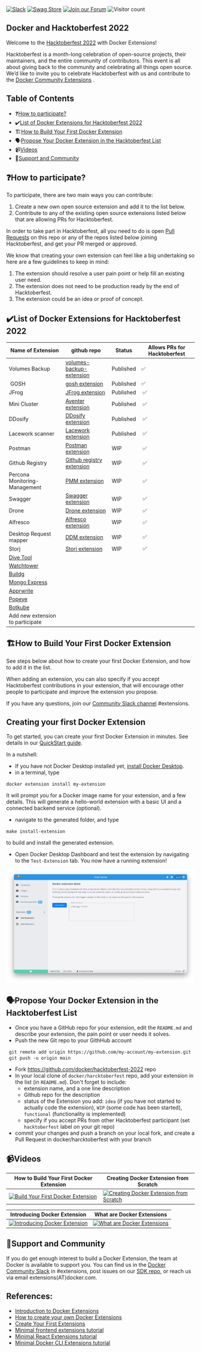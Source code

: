 [![Slack](https://img.shields.io/badge/slack-chat-green.svg)](https://dockercommunity.slack.com/) 
[![Swag Store](https://img.shields.io/badge/-Swag%20Store-orange)](https://stores.kotisdesign.com/docker)
[![Join our Forum](https://img.shields.io/badge/-Join%20our%20Forum-blue)](https://forums.docker.com/t/about-the-hacktoberfest-category/129061)
![Visitor count](https://shields-io-visitor-counter.herokuapp.com/badge?page=docker.hacktoberfest-2022)


## Docker and Hacktoberfest 2022

Welcome to the [Hacktoberfest 2022](https://hacktoberfest.digitalocean.com/) with Docker Extensions!

Hacktoberfest is a month-long celebration of open-source projects, their maintainers, and the entire community of contributors. This event is all about giving back to the community and celebrating all things open source. We’d like to invite you to celebrate Hacktoberfest with us and contribute to the [Docker Community Extensions](https://www.docker.com/products/extensions/) .


## Table of Contents

- ❓[How to participate?](#how-to-participate)
- ✔️[List of Docker Extensions for Hacktoberfest 2022](#list-of-docker-extensions-for-hacktoberfest-2022)
- 🏗️[How to Build Your First Docker Extension](#how-to-build-your-first-docker-extension)
- 🗣️[Propose Your Docker Extension in the Hacktoberfest List](#propose-your-docker-extension-in-the-hacktoberfest-list)
- 📹[Videos](#videos)
- 💬[Support and Community](#support-and-community)



## ❓How to participate?

To participate, there are two main ways you can contribute:

1. Create a new own open source extension and add it to the list below.
2. Contribute to any of the existing open source extensions listed below that are allowing PRs for Hacktoberfest.

In order to take part in Hacktoberfest, all you need to do is open [Pull Requests](https://github.com/docker/hacktoberfest-2022/pulls) on this repo or any of the repos listed below joining Hacktoberfest, and get your PR merged or approved.

We know that creating your own extension can feel like a big undertaking so here are a few guidelines to keep in mind:

1. The extension should resolve a user pain point or help fill an existing user need.
2. The extension does not need to be production ready by the end of Hacktoberfest.
3. The extension could be an idea or proof of concept.

## ✔️List of Docker Extensions for Hacktoberfest 2022

| Name of Extension                        | github repo                                                                                       | Status    | Allows PRs for Hacktoberfest |
| -------------------------------- | ------------------------------------------------------------------------------------------------- | --------- | ---------------------------- |
| Volumes Backup                   | [volumes-backup-extension](https://github.com/docker/volumes-backup-extension)                    | Published | ✅                           |
|  GOSH                            | [gosh extension](https://github.com/tonlabs/gosh/tree/main/docker-extension)                      | Published | ✅                           |
| JFrog                            | [JFrog extension](https://github.com/jfrog/jfrog-docker-desktop-extension)                        | Published |  ✅                          |
| Mini Cluster                     | [Aventer extension](https://github.com/AVENTER-UG/docker-mesos-extension)                         | Published |  ✅                          |
| DDosify                          | [DDosify extension](https://github.com/ddosify/ddosify-docker-extension)                          | Published |  ✅                          |
| Lacework scanner                 | [Lacework extension](https://github.com/l6khq/lacework-docker-extension)                          | Published |  ✅                          |
| Postman                          | [Postman extension](https://github.com/loopDelicious/docker-extension)                            | WIP       |  ✅                          |
| Github Registry                  | [Github registry extension](https://github.com/peacecwz/github-registry-docker-desktop-extension) | WIP       |  ✅                          |
| Percona Monitoring-Management    | [PMM extension](https://github.com/edithturn/pmm-docker-extension)                                | WIP       |  ✅                          |
| Swagger                          | [Swagger extension](https://github.com/n-murphy/swagger-editor-docker-extension)                  | WIP       |  ✅                          |
| Drone                            | [Drone extension](https://github.com/harness/drone-desktop-docker-extension)                      | WIP       |  ✅                          |
| Alfresco                         | [Alfresco extension](https://github.com/AlfrescoLabs/alfresco-docker-extension)                   | WIP       |  ✅                          |
| Desktop Request mapper           | [DDM extension](https://github.com/jatin711-debug/request-docker-extension)                       | WIP       |  ✅                          |
| Storj                             | [Storj extension](https://github.com/elek/docker-storj-extension)                                 | WIP       |  ✅                          |
| [Dive Tool](https://github.com/wagoodman/dive)            |             |  | | 
| [Watchtower](https://github.com/containrrr/watchtower) | | | 
| [Buildg](https://github.com/ktock/buildg) | | |
| [Mongo Express](https://hub.docker.com/_/mongo-express) | | |
| [Apprwrite](https://github.com/appwrite/appwrite)| | |
| [Popeye](https://github.com/derailed/popeye) | | |
| [Botkube](https://botkube.io/)| | |
| Add new extension to participate |                                                                                                  |           |                              |


## 🏗️How to Build Your First Docker Extension

See steps below about how to create your first Docker Extension, and how to add it in the list.

When adding an extension, you can also specify if you accept Hacktoberfest contributions in your extension, that will encourage other people to participate and improve the extension you propose.

If you have any questions, join our [Community Slack channel](https://dockercommunity.slack.com) #extensions.


## Creating your first Docker Extension

To get started, you can create your first Docker Extension in minutes. See details in our [QuickStart guide](https://docs.docker.com/desktop/extensions-sdk/quickstart/).

In a nutshell:

- If you have not Docker Desktop installed yet, [install Docker Desktop](https://www.docker.com/products/docker-desktop/).
- in a terminal, type 

```
docker extension install my-extension
```

It will prompt you for a Docker image name for your extension, and a few details. This will generate a hello-world extension with a basic UI and a connected backend service (optional).
- navigate to the generated folder, and type 

```
make install-extension
``` 

to build and install the generated extension.

- Open Docker Desktop Dashboard and test the extension by navigating to the ```Test-Extension``` tab. You now have a running extension!

![First extension](images/init-extension-screenshot.png)

## 🗣️Propose Your Docker Extension in the Hacktoberfest List

- Once you have a GitHub repo for your extension, edit the ```README.md``` and describe your extension, the pain point or user needs it solves.
- Push the new Git repo to your GithHub account

```
 git remote add origin https://github.com/my-account/my-extension.git
 git push -u origin main
```

- Fork https://github.com/docker/hacktoberfest-2022 repo
- In your local clone of ```docker/harcktoberfest``` repo, add your extension in the list (in ```README.md```). Don't forget to include:
  - extension name, and a one line description
  - Github repo for the description
  - status of the Extension you add: `idea` (if you have not started to actually code the extension), `WIP` (some code has been started), `functional` (functionality is implemented)
  - specify if you accept PRs from other Hacktoberfest participant (set `hacktoberfest` label on your git repo)
- commit your changes and push a branch on your local fork, and create a Pull Request in docker/harcktoberfest with your branch





## 📹Videos


| How to Build Your First Docker Extension  | Creating Docker Extension from Scratch |
| ------------- | ------------- |
| [![Build Your First Docker Extension](https://user-images.githubusercontent.com/313480/190869414-282ac0c5-26a7-4970-a5f2-bb0442f37495.png)](https://www.youtube.com/watch?v=Fu6BuqJ4MtE) | [![Creating Docker Extension from Scratch](https://user-images.githubusercontent.com/313480/190869394-18ce29d8-bd43-4292-afb8-467c97899864.png)](https://www.youtube.com/watch?v=HqCnOhbcobE) |

| Introducing Docker Extension  | What are Docker Extensions |
| ------------- | ------------- |
| [![Introducing Docker Extension](https://user-images.githubusercontent.com/313480/190869475-09e75525-ac6a-4bbe-9c0f-fc1e7c16b51f.png)](https://www.youtube.com/watch?v=BHKp7Sc3VVc&t=420s) | [![What are Docker Extensions](https://user-images.githubusercontent.com/313480/190869659-6018e125-e09a-479c-9eba-621c708a9a34.png)](https://www.youtube.com/watch?v=zfDSFw9Z8YY) |



## 💬Support and Community 

If you do get enough interest to build a Docker Extension, the team at Docker is available to support you. 
You can find us in the [Docker Community Slack](http://dockr.ly/slack) in #extensions, post issues on our [SDK repo](https://github.com/docker/extensions-sdk), or reach us via email extensions(AT)docker.com.


## References:

- [Introduction to Docker Extensions](https://docs.docker.com/desktop/extensions/)
- [How to create your own Docker Extensions](https://docs.docker.com/desktop/extensions-sdk/)
- [Create Your First Extensions](https://docs.docker.com/desktop/extensions-sdk/tutorials/initialize/)
- [Minimal frontend extensions tutorial](https://docs.docker.com/desktop/extensions-sdk/tutorials/minimal-frontend-extension/)
- [Minimal React Extensions tutorial](https://docs.docker.com/desktop/extensions-sdk/tutorials/react-extension/)
- [Minimal Docker CLI Extensions tutorial](https://docs.docker.com/desktop/extensions-sdk/tutorials/minimal-frontend-using-docker-cli/)

